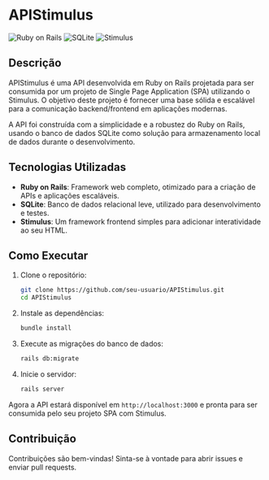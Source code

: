 # APIStimulus

![Ruby on Rails](https://img.shields.io/badge/Ruby%20on%20Rails-v7.0.4-red)
![SQLite](https://img.shields.io/badge/SQLite-v3-blue)
![Stimulus](https://img.shields.io/badge/Stimulus-v2.0-orange)

## Descrição

APIStimulus é uma API desenvolvida em Ruby on Rails projetada para ser consumida por um projeto de Single Page Application (SPA) utilizando o Stimulus. O objetivo deste projeto é fornecer uma base sólida e escalável para a comunicação backend/frontend em aplicações modernas.

A API foi construída com a simplicidade e a robustez do Ruby on Rails, usando o banco de dados SQLite como solução para armazenamento local de dados durante o desenvolvimento.

## Tecnologias Utilizadas

- **Ruby on Rails**: Framework web completo, otimizado para a criação de APIs e aplicações escaláveis.
- **SQLite**: Banco de dados relacional leve, utilizado para desenvolvimento e testes.
- **Stimulus**: Um framework frontend simples para adicionar interatividade ao seu HTML.

## Como Executar

1. Clone o repositório:
    ```bash
    git clone https://github.com/seu-usuario/APIStimulus.git
    cd APIStimulus
    ```

2. Instale as dependências:
    ```bash
    bundle install
    ```

3. Execute as migrações do banco de dados:
    ```bash
    rails db:migrate
    ```

4. Inicie o servidor:
    ```bash
    rails server
    ```

Agora a API estará disponível em `http://localhost:3000` e pronta para ser consumida pelo seu projeto SPA com Stimulus.

## Contribuição

Contribuições são bem-vindas! Sinta-se à vontade para abrir issues e enviar pull requests.
